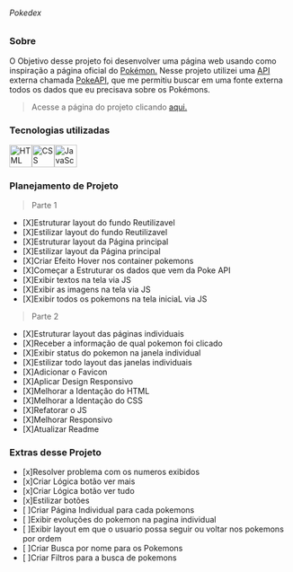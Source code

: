 ###### Pokedex

### Sobre

 O Objetivo desse projeto foi desenvolver uma página web usando como inspiração a página oficial do [Pokémon.](https://www.pokemon.com/br/pokedex/) Nesse projeto utilizei uma [API](https://docs.aws.amazon.com/apigateway/latest/developerguide/apigateway-websocket-api-overview.html?pg=wianapi&cta=websocketapi) externa chamada [PokeAPI](https://pokeapi.co), que me permitiu buscar em uma fonte externa todos os dados que eu precisava sobre os Pokémons.

 >Acesse a página do projeto clicando [aqui.](https://main.dtl4uvmpcuppz.amplifyapp.com)

 ### Tecnologias utilizadas

 <img alt="HTML" src="https://cdn.jsdelivr.net/gh/devicons/devicon/icons/html5/html5-original.svg" width=40 height=40 /><img alt="CSS" src="https://cdn.jsdelivr.net/gh/devicons/devicon/icons/css3/css3-original.svg" width=40 height=40 /><img alt="JavaScript" src="https://cdn.jsdelivr.net/gh/devicons/devicon/icons/javascript/javascript-original.svg" width=40 height=40 />

### Planejamento de Projeto

>Parte 1

- [X]Estruturar layout do fundo Reutilizavel
- [X]Estilizar layout do fundo Reutilizavel
- [X]Estruturar layout da Página principal
- [X]Estilizar layout da Página principal
- [X]Criar Efeito Hover nos container pokemons
- [X]Começar a Estruturar os dados que vem da Poke API
- [X]Exibir textos na tela via JS
- [X]Exibir as imagens na tela via JS
- [X]Exibir todos os pokemons na tela iniciaL via JS

>Parte 2

- [X]Estruturar layout das páginas individuais 
- [X]Receber a informação de qual pokemon foi clicado
- [X]Exibir status do pokemon na janela individual
- [X]Estilizar todo layout das janelas individuais
- [X]Adicionar o Favicon 
- [X]Aplicar Design Responsivo
- [X]Melhorar a Identação do HTML
- [X]Melhorar a Identação do CSS
- [X]Refatorar o JS
- [X]Melhorar Responsivo
- [X]Atualizar Readme



### Extras desse Projeto
- [x]Resolver problema com os numeros exibidos 
- [x]Criar Lógica botão ver mais 
- [x]Criar Lógica botão ver tudo
- [x]Estilizar botões
- [ ]Criar Página Individual para cada pokemons
- [ ]Exibir evoluções do pokemon na pagina individual
- [ ]Exibir layout em que o usuario possa seguir ou voltar nos pokemons por ordem
- [ ]Criar Busca por nome para os Pokemons
- [ ]Criar Filtros para a busca de pokemons
